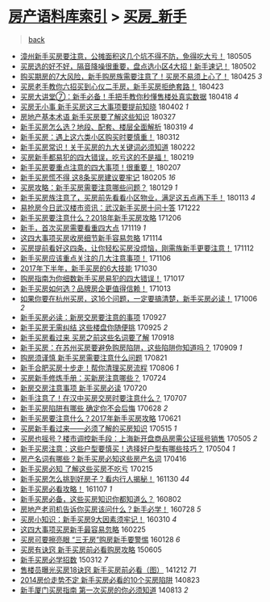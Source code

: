 [房产语料库索引](../../README.md)  > [买房_新手](买房_新手.md)
====
> [back](../README.md)

- [漳州新手买房要注意，公摊面积这几个坑不得不防，免得吃大亏！](http://jkwz.applinzi.com/ittc/7099313412532339723.html#%E6%BC%B3%E5%B7%9E%E6%96%B0%E6%89%8B%E4%B9%B0%E6%88%BF%E8%A6%81%E6%B3%A8%E6%84%8F%EF%BC%8C%E5%85%AC%E6%91%8A%E9%9D%A2%E7%A7%AF%E8%BF%99%E5%87%A0%E4%B8%AA%E5%9D%91%E4%B8%8D%E5%BE%97%E4%B8%8D%E9%98%B2%EF%BC%8C%E5%85%8D%E5%BE%97%E5%90%83%E5%A4%A7%E4%BA%8F%EF%BC%81) 180505  
- [买房选的好不好，隔音降噪很重要，盘点选小区4大招！新手速记！](http://jkwz.applinzi.com/ittc/7098498683513603088.html#%E4%B9%B0%E6%88%BF%E9%80%89%E7%9A%84%E5%A5%BD%E4%B8%8D%E5%A5%BD%EF%BC%8C%E9%9A%94%E9%9F%B3%E9%99%8D%E5%99%AA%E5%BE%88%E9%87%8D%E8%A6%81%EF%BC%8C%E7%9B%98%E7%82%B9%E9%80%89%E5%B0%8F%E5%8C%BA4%E5%A4%A7%E6%8B%9B%EF%BC%81%E6%96%B0%E6%89%8B%E9%80%9F%E8%AE%B0%EF%BC%81) 180502  
- [购买期房的7大风险，新手购房族需要注意了！买房不易须上心了！](http://jkwz.applinzi.com/ittc/7095976582814630919.html#%E8%B4%AD%E4%B9%B0%E6%9C%9F%E6%88%BF%E7%9A%847%E5%A4%A7%E9%A3%8E%E9%99%A9%EF%BC%8C%E6%96%B0%E6%89%8B%E8%B4%AD%E6%88%BF%E6%97%8F%E9%9C%80%E8%A6%81%E6%B3%A8%E6%84%8F%E4%BA%86%EF%BC%81%E4%B9%B0%E6%88%BF%E4%B8%8D%E6%98%93%E9%A1%BB%E4%B8%8A%E5%BF%83%E4%BA%86%EF%BC%81) 180425 *3* 
- [买房老手教你六招买到心仪二手房，新手买房拒绝套路！](http://jkwz.applinzi.com/ittc/7095298488386716682.html#%E4%B9%B0%E6%88%BF%E8%80%81%E6%89%8B%E6%95%99%E4%BD%A0%E5%85%AD%E6%8B%9B%E4%B9%B0%E5%88%B0%E5%BF%83%E4%BB%AA%E4%BA%8C%E6%89%8B%E6%88%BF%EF%BC%8C%E6%96%B0%E6%89%8B%E4%B9%B0%E6%88%BF%E6%8B%92%E7%BB%9D%E5%A5%97%E8%B7%AF%EF%BC%81) 180423  
- [买房大讲堂⑦：新手必备！手把手教你秒懂售楼处真实数据](http://jkwz.applinzi.com/ittc/7093348871466124304.html#%E4%B9%B0%E6%88%BF%E5%A4%A7%E8%AE%B2%E5%A0%82%E2%91%A6%EF%BC%9A%E6%96%B0%E6%89%8B%E5%BF%85%E5%A4%87%EF%BC%81%E6%89%8B%E6%8A%8A%E6%89%8B%E6%95%99%E4%BD%A0%E7%A7%92%E6%87%82%E5%94%AE%E6%A5%BC%E5%A4%84%E7%9C%9F%E5%AE%9E%E6%95%B0%E6%8D%AE) 180418 *4* 
- [买房无小事 新手买房这三大事项要提前知晓](http://jkwz.applinzi.com/ittc/7087426901985723402.html#%E4%B9%B0%E6%88%BF%E6%97%A0%E5%B0%8F%E4%BA%8B+%E6%96%B0%E6%89%8B%E4%B9%B0%E6%88%BF%E8%BF%99%E4%B8%89%E5%A4%A7%E4%BA%8B%E9%A1%B9%E8%A6%81%E6%8F%90%E5%89%8D%E7%9F%A5%E6%99%93) 180402 *1* 
- [房地产基本术语 新手买房要了解这些知识](http://jkwz.applinzi.com/ittc/7085096474037978128.html#%E6%88%BF%E5%9C%B0%E4%BA%A7%E5%9F%BA%E6%9C%AC%E6%9C%AF%E8%AF%AD+%E6%96%B0%E6%89%8B%E4%B9%B0%E6%88%BF%E8%A6%81%E4%BA%86%E8%A7%A3%E8%BF%99%E4%BA%9B%E7%9F%A5%E8%AF%86) 180327  
- [新手买房怎么选？地段、配套、楼层全面解析](http://jkwz.applinzi.com/ittc/7082130981442290695.html#%E6%96%B0%E6%89%8B%E4%B9%B0%E6%88%BF%E6%80%8E%E4%B9%88%E9%80%89%EF%BC%9F%E5%9C%B0%E6%AE%B5%E3%80%81%E9%85%8D%E5%A5%97%E3%80%81%E6%A5%BC%E5%B1%82%E5%85%A8%E9%9D%A2%E8%A7%A3%E6%9E%90) 180319 *4* 
- [新手买房：遇上这六类小区购买时要慎重！](http://jkwz.applinzi.com/ittc/7079548712768766986.html#%E6%96%B0%E6%89%8B%E4%B9%B0%E6%88%BF%EF%BC%9A%E9%81%87%E4%B8%8A%E8%BF%99%E5%85%AD%E7%B1%BB%E5%B0%8F%E5%8C%BA%E8%B4%AD%E4%B9%B0%E6%97%B6%E8%A6%81%E6%85%8E%E9%87%8D%EF%BC%81) 180312  
- [新手买房常识！关于买房的九大关键词必须知道](http://jkwz.applinzi.com/ittc/7072827582062265360.html#%E6%96%B0%E6%89%8B%E4%B9%B0%E6%88%BF%E5%B8%B8%E8%AF%86%EF%BC%81%E5%85%B3%E4%BA%8E%E4%B9%B0%E6%88%BF%E7%9A%84%E4%B9%9D%E5%A4%A7%E5%85%B3%E9%94%AE%E8%AF%8D%E5%BF%85%E9%A1%BB%E7%9F%A5%E9%81%93) 180222  
- [买房新手都易犯的四大错误，吃亏这的不是福！](http://jkwz.applinzi.com/ittc/7071938081546830865.html#%E4%B9%B0%E6%88%BF%E6%96%B0%E6%89%8B%E9%83%BD%E6%98%93%E7%8A%AF%E7%9A%84%E5%9B%9B%E5%A4%A7%E9%94%99%E8%AF%AF%EF%BC%8C%E5%90%83%E4%BA%8F%E8%BF%99%E7%9A%84%E4%B8%8D%E6%98%AF%E7%A6%8F%EF%BC%81) 180219  
- [新手买房要重点注意的四大事项！很重要！](http://jkwz.applinzi.com/ittc/7067317468622488582.html#%E6%96%B0%E6%89%8B%E4%B9%B0%E6%88%BF%E8%A6%81%E9%87%8D%E7%82%B9%E6%B3%A8%E6%84%8F%E7%9A%84%E5%9B%9B%E5%A4%A7%E4%BA%8B%E9%A1%B9%EF%BC%81%E5%BE%88%E9%87%8D%E8%A6%81%EF%BC%81) 180207  
- [新手买房慌不得 这8条买房建议要牢记](http://jkwz.applinzi.com/ittc/7066647164862596113.html#%E6%96%B0%E6%89%8B%E4%B9%B0%E6%88%BF%E6%85%8C%E4%B8%8D%E5%BE%97+%E8%BF%998%E6%9D%A1%E4%B9%B0%E6%88%BF%E5%BB%BA%E8%AE%AE%E8%A6%81%E7%89%A2%E8%AE%B0) 180205 *16* 
- [买房攻略：新手买房需要注意哪些问题？](http://jkwz.applinzi.com/ittc/7064025508407149585.html#%E4%B9%B0%E6%88%BF%E6%94%BB%E7%95%A5%EF%BC%9A%E6%96%B0%E6%89%8B%E4%B9%B0%E6%88%BF%E9%9C%80%E8%A6%81%E6%B3%A8%E6%84%8F%E5%93%AA%E4%BA%9B%E9%97%AE%E9%A2%98%EF%BC%9F) 180129 *1* 
- [新手买房族注意了，买房前先看看小区物业，满足这五点再下手！](http://jkwz.applinzi.com/ittc/7058180044390663178.html#%E6%96%B0%E6%89%8B%E4%B9%B0%E6%88%BF%E6%97%8F%E6%B3%A8%E6%84%8F%E4%BA%86%EF%BC%8C%E4%B9%B0%E6%88%BF%E5%89%8D%E5%85%88%E7%9C%8B%E7%9C%8B%E5%B0%8F%E5%8C%BA%E7%89%A9%E4%B8%9A%EF%BC%8C%E6%BB%A1%E8%B6%B3%E8%BF%99%E4%BA%94%E7%82%B9%E5%86%8D%E4%B8%8B%E6%89%8B%EF%BC%81) 180113 *4* 
- [易抢房今日武汉楼市资讯：武汉新手买房十问十答](http://jkwz.applinzi.com/ittc/7050036494092223505.html#%E6%98%93%E6%8A%A2%E6%88%BF%E4%BB%8A%E6%97%A5%E6%AD%A6%E6%B1%89%E6%A5%BC%E5%B8%82%E8%B5%84%E8%AE%AF%EF%BC%9A%E6%AD%A6%E6%B1%89%E6%96%B0%E6%89%8B%E4%B9%B0%E6%88%BF%E5%8D%81%E9%97%AE%E5%8D%81%E7%AD%94) 171222  
- [新手买房要注意什么？2018年新手买房攻略](http://jkwz.applinzi.com/ittc/7043948704535413777.html#%E6%96%B0%E6%89%8B%E4%B9%B0%E6%88%BF%E8%A6%81%E6%B3%A8%E6%84%8F%E4%BB%80%E4%B9%88%EF%BC%9F2018%E5%B9%B4%E6%96%B0%E6%89%8B%E4%B9%B0%E6%88%BF%E6%94%BB%E7%95%A5) 171206  
- [新手，首次买房需要看重四大点](http://jkwz.applinzi.com/ittc/7037665738804954128.html#%E6%96%B0%E6%89%8B%EF%BC%8C%E9%A6%96%E6%AC%A1%E4%B9%B0%E6%88%BF%E9%9C%80%E8%A6%81%E7%9C%8B%E9%87%8D%E5%9B%9B%E5%A4%A7%E7%82%B9) 171119 *1* 
- [这四大事项买房收房细节新手容易忽略](http://jkwz.applinzi.com/ittc/7035919044060906513.html#%E8%BF%99%E5%9B%9B%E5%A4%A7%E4%BA%8B%E9%A1%B9%E4%B9%B0%E6%88%BF%E6%94%B6%E6%88%BF%E7%BB%86%E8%8A%82%E6%96%B0%E6%89%8B%E5%AE%B9%E6%98%93%E5%BF%BD%E7%95%A5) 171114  
- [买房提前看好这四条，让你轻松买房没烦恼，刚需族新手更要注意！](http://jkwz.applinzi.com/ittc/7035198716531704848.html#%E4%B9%B0%E6%88%BF%E6%8F%90%E5%89%8D%E7%9C%8B%E5%A5%BD%E8%BF%99%E5%9B%9B%E6%9D%A1%EF%BC%8C%E8%AE%A9%E4%BD%A0%E8%BD%BB%E6%9D%BE%E4%B9%B0%E6%88%BF%E6%B2%A1%E7%83%A6%E6%81%BC%EF%BC%8C%E5%88%9A%E9%9C%80%E6%97%8F%E6%96%B0%E6%89%8B%E6%9B%B4%E8%A6%81%E6%B3%A8%E6%84%8F%EF%BC%81) 171112  
- [新手买房应该重点关注的几大注意事项！](http://jkwz.applinzi.com/ittc/7032835146808558608.html#%E6%96%B0%E6%89%8B%E4%B9%B0%E6%88%BF%E5%BA%94%E8%AF%A5%E9%87%8D%E7%82%B9%E5%85%B3%E6%B3%A8%E7%9A%84%E5%87%A0%E5%A4%A7%E6%B3%A8%E6%84%8F%E4%BA%8B%E9%A1%B9%EF%BC%81) 171106  
- [2017年下半年，新手买房的6大技能](http://jkwz.applinzi.com/ittc/7030259555395699728.html#2017%E5%B9%B4%E4%B8%8B%E5%8D%8A%E5%B9%B4%EF%BC%8C%E6%96%B0%E6%89%8B%E4%B9%B0%E6%88%BF%E7%9A%846%E5%A4%A7%E6%8A%80%E8%83%BD) 171030  
- [购房指南为你细数新手买房易犯的四大错误！](http://jkwz.applinzi.com/ittc/7025368180065829904.html#%E8%B4%AD%E6%88%BF%E6%8C%87%E5%8D%97%E4%B8%BA%E4%BD%A0%E7%BB%86%E6%95%B0%E6%96%B0%E6%89%8B%E4%B9%B0%E6%88%BF%E6%98%93%E7%8A%AF%E7%9A%84%E5%9B%9B%E5%A4%A7%E9%94%99%E8%AF%AF%EF%BC%81) 171017  
- [新手买房如何选？品牌房企更值得信赖！](http://jkwz.applinzi.com/ittc/7023705834629104656.html#%E6%96%B0%E6%89%8B%E4%B9%B0%E6%88%BF%E5%A6%82%E4%BD%95%E9%80%89%EF%BC%9F%E5%93%81%E7%89%8C%E6%88%BF%E4%BC%81%E6%9B%B4%E5%80%BC%E5%BE%97%E4%BF%A1%E8%B5%96%EF%BC%81) 171013  
- [如果你要在杭州买房，这16个问题，一定要搞清楚，新手买房必读！](http://jkwz.applinzi.com/ittc/7021044561303045137.html#%E5%A6%82%E6%9E%9C%E4%BD%A0%E8%A6%81%E5%9C%A8%E6%9D%AD%E5%B7%9E%E4%B9%B0%E6%88%BF%EF%BC%8C%E8%BF%9916%E4%B8%AA%E9%97%AE%E9%A2%98%EF%BC%8C%E4%B8%80%E5%AE%9A%E8%A6%81%E6%90%9E%E6%B8%85%E6%A5%9A%EF%BC%8C%E6%96%B0%E6%89%8B%E4%B9%B0%E6%88%BF%E5%BF%85%E8%AF%BB%EF%BC%81) 171006 *2* 
- [新手买房必读：新房交房要注意的事项](http://jkwz.applinzi.com/ittc/7017931840994935825.html#%E6%96%B0%E6%89%8B%E4%B9%B0%E6%88%BF%E5%BF%85%E8%AF%BB%EF%BC%9A%E6%96%B0%E6%88%BF%E4%BA%A4%E6%88%BF%E8%A6%81%E6%B3%A8%E6%84%8F%E7%9A%84%E4%BA%8B%E9%A1%B9) 170927  
- [新手买房无需纠结 这些楼盘你随便挑](http://jkwz.applinzi.com/ittc/7017258794520937489.html#%E6%96%B0%E6%89%8B%E4%B9%B0%E6%88%BF%E6%97%A0%E9%9C%80%E7%BA%A0%E7%BB%93+%E8%BF%99%E4%BA%9B%E6%A5%BC%E7%9B%98%E4%BD%A0%E9%9A%8F%E4%BE%BF%E6%8C%91) 170925 *2* 
- [新手买房看过来 买房之前这些名词要了解](http://jkwz.applinzi.com/ittc/7014596623915811857.html#%E6%96%B0%E6%89%8B%E4%B9%B0%E6%88%BF%E7%9C%8B%E8%BF%87%E6%9D%A5+%E4%B9%B0%E6%88%BF%E4%B9%8B%E5%89%8D%E8%BF%99%E4%BA%9B%E5%90%8D%E8%AF%8D%E8%A6%81%E4%BA%86%E8%A7%A3) 170918  
- [新手买房：在苏州买房要避免购房陷阱，这些陷阱你知道吗？](http://jkwz.applinzi.com/ittc/7011371397107155984.html#%E6%96%B0%E6%89%8B%E4%B9%B0%E6%88%BF%EF%BC%9A%E5%9C%A8%E8%8B%8F%E5%B7%9E%E4%B9%B0%E6%88%BF%E8%A6%81%E9%81%BF%E5%85%8D%E8%B4%AD%E6%88%BF%E9%99%B7%E9%98%B1%EF%BC%8C%E8%BF%99%E4%BA%9B%E9%99%B7%E9%98%B1%E4%BD%A0%E7%9F%A5%E9%81%93%E5%90%97%EF%BC%9F) 170909 *1* 
- [购房须谨慎 新手买房需要注意什么问题](http://jkwz.applinzi.com/ittc/7004262392928928785.html#%E8%B4%AD%E6%88%BF%E9%A1%BB%E8%B0%A8%E6%85%8E+%E6%96%B0%E6%89%8B%E4%B9%B0%E6%88%BF%E9%9C%80%E8%A6%81%E6%B3%A8%E6%84%8F%E4%BB%80%E4%B9%88%E9%97%AE%E9%A2%98) 170821  
- [新手合肥买房十步走！帮你清理买房流程](http://jkwz.applinzi.com/ittc/6998697857316815888.html#%E6%96%B0%E6%89%8B%E5%90%88%E8%82%A5%E4%B9%B0%E6%88%BF%E5%8D%81%E6%AD%A5%E8%B5%B0%EF%BC%81%E5%B8%AE%E4%BD%A0%E6%B8%85%E7%90%86%E4%B9%B0%E6%88%BF%E6%B5%81%E7%A8%8B) 170806 *1* 
- [买房新手修炼手册：买新房注意哪些？](http://jkwz.applinzi.com/ittc/6993866041716114449.html#%E4%B9%B0%E6%88%BF%E6%96%B0%E6%89%8B%E4%BF%AE%E7%82%BC%E6%89%8B%E5%86%8C%EF%BC%9A%E4%B9%B0%E6%96%B0%E6%88%BF%E6%B3%A8%E6%84%8F%E5%93%AA%E4%BA%9B%EF%BC%9F) 170724  
- [新房交房注意事项 新手买房必读](http://jkwz.applinzi.com/ittc/6992435898405618705.html#%E6%96%B0%E6%88%BF%E4%BA%A4%E6%88%BF%E6%B3%A8%E6%84%8F%E4%BA%8B%E9%A1%B9+%E6%96%B0%E6%89%8B%E4%B9%B0%E6%88%BF%E5%BF%85%E8%AF%BB) 170720  
- [新手注意了！在汉中买房交房时要注意什么？](http://jkwz.applinzi.com/ittc/6987583133682500625.html#%E6%96%B0%E6%89%8B%E6%B3%A8%E6%84%8F%E4%BA%86%EF%BC%81%E5%9C%A8%E6%B1%89%E4%B8%AD%E4%B9%B0%E6%88%BF%E4%BA%A4%E6%88%BF%E6%97%B6%E8%A6%81%E6%B3%A8%E6%84%8F%E4%BB%80%E4%B9%88%EF%BC%9F) 170707  
- [新手买房陷阱有哪些 确定你不会后悔](http://jkwz.applinzi.com/ittc/6984269535413535749.html#%E6%96%B0%E6%89%8B%E4%B9%B0%E6%88%BF%E9%99%B7%E9%98%B1%E6%9C%89%E5%93%AA%E4%BA%9B+%E7%A1%AE%E5%AE%9A%E4%BD%A0%E4%B8%8D%E4%BC%9A%E5%90%8E%E6%82%94) 170628 *2* 
- [新手买房要注意什么？2017年新手买房攻略](http://jkwz.applinzi.com/ittc/6981674640228221957.html#%E6%96%B0%E6%89%8B%E4%B9%B0%E6%88%BF%E8%A6%81%E6%B3%A8%E6%84%8F%E4%BB%80%E4%B9%88%EF%BC%9F2017%E5%B9%B4%E6%96%B0%E6%89%8B%E4%B9%B0%E6%88%BF%E6%94%BB%E7%95%A5) 170621  
- [买房新手看过来——必须了解的买房知识](http://jkwz.applinzi.com/ittc/6967904971637933060.html#%E4%B9%B0%E6%88%BF%E6%96%B0%E6%89%8B%E7%9C%8B%E8%BF%87%E6%9D%A5%E2%80%94%E2%80%94%E5%BF%85%E9%A1%BB%E4%BA%86%E8%A7%A3%E7%9A%84%E4%B9%B0%E6%88%BF%E7%9F%A5%E8%AF%86) 170515 *1* 
- [买房也摇号？楼市调控新手段：上海新开盘商品房需公证摇号销售](http://jkwz.applinzi.com/ittc/6964228797778887684.html#%E4%B9%B0%E6%88%BF%E4%B9%9F%E6%91%87%E5%8F%B7%EF%BC%9F%E6%A5%BC%E5%B8%82%E8%B0%83%E6%8E%A7%E6%96%B0%E6%89%8B%E6%AE%B5%EF%BC%9A%E4%B8%8A%E6%B5%B7%E6%96%B0%E5%BC%80%E7%9B%98%E5%95%86%E5%93%81%E6%88%BF%E9%9C%80%E5%85%AC%E8%AF%81%E6%91%87%E5%8F%B7%E9%94%80%E5%94%AE) 170505 *2* 
- [新手买房注意：这些户型要慎买！选择好户型有哪些技巧？](http://jkwz.applinzi.com/ittc/6963913301653193733.html#%E6%96%B0%E6%89%8B%E4%B9%B0%E6%88%BF%E6%B3%A8%E6%84%8F%EF%BC%9A%E8%BF%99%E4%BA%9B%E6%88%B7%E5%9E%8B%E8%A6%81%E6%85%8E%E4%B9%B0%EF%BC%81%E9%80%89%E6%8B%A9%E5%A5%BD%E6%88%B7%E5%9E%8B%E6%9C%89%E5%93%AA%E4%BA%9B%E6%8A%80%E5%B7%A7%EF%BC%9F) 170504 *1* 
- [房产名词有哪些？新手买房必知这些房产名词](http://jkwz.applinzi.com/ittc/6957109376610468868.html#%E6%88%BF%E4%BA%A7%E5%90%8D%E8%AF%8D%E6%9C%89%E5%93%AA%E4%BA%9B%EF%BC%9F%E6%96%B0%E6%89%8B%E4%B9%B0%E6%88%BF%E5%BF%85%E7%9F%A5%E8%BF%99%E4%BA%9B%E6%88%BF%E4%BA%A7%E5%90%8D%E8%AF%8D) 170416  
- [新手买房必知 了解这些买房不吃亏](http://jkwz.applinzi.com/ittc/6934794949404132357.html#%E6%96%B0%E6%89%8B%E4%B9%B0%E6%88%BF%E5%BF%85%E7%9F%A5+%E4%BA%86%E8%A7%A3%E8%BF%99%E4%BA%9B%E4%B9%B0%E6%88%BF%E4%B8%8D%E5%90%83%E4%BA%8F) 170215  
- [新手买房怎么挑到好房子？看内行人揭秘！](http://jkwz.applinzi.com/ittc/6906362255364326405.html#%E6%96%B0%E6%89%8B%E4%B9%B0%E6%88%BF%E6%80%8E%E4%B9%88%E6%8C%91%E5%88%B0%E5%A5%BD%E6%88%BF%E5%AD%90%EF%BC%9F%E7%9C%8B%E5%86%85%E8%A1%8C%E4%BA%BA%E6%8F%AD%E7%A7%98%EF%BC%81) 161130 *44* 
- [新手买房必看攻略！](http://jkwz.applinzi.com/ittc/6897835823143060484.html#%E6%96%B0%E6%89%8B%E4%B9%B0%E6%88%BF%E5%BF%85%E7%9C%8B%E6%94%BB%E7%95%A5%EF%BC%81) 161107 *1* 
- [新手买房必备，这些买房知识你都知道么？](http://jkwz.applinzi.com/ittc/6861711266816721924.html#%E6%96%B0%E6%89%8B%E4%B9%B0%E6%88%BF%E5%BF%85%E5%A4%87%EF%BC%8C%E8%BF%99%E4%BA%9B%E4%B9%B0%E6%88%BF%E7%9F%A5%E8%AF%86%E4%BD%A0%E9%83%BD%E7%9F%A5%E9%81%93%E4%B9%88%EF%BC%9F) 160802  
- [房地产老司机告诉你买房该问什么？新手必学！](http://jkwz.applinzi.com/ittc/6859863553301021701.html#%E6%88%BF%E5%9C%B0%E4%BA%A7%E8%80%81%E5%8F%B8%E6%9C%BA%E5%91%8A%E8%AF%89%E4%BD%A0%E4%B9%B0%E6%88%BF%E8%AF%A5%E9%97%AE%E4%BB%80%E4%B9%88%EF%BC%9F%E6%96%B0%E6%89%8B%E5%BF%85%E5%AD%A6%EF%BC%81) 160728 *5* 
- [买房小知识：新手买房9大因素须牢记！](http://jkwz.applinzi.com/ittc/6807978700691735557.html#%E4%B9%B0%E6%88%BF%E5%B0%8F%E7%9F%A5%E8%AF%86%EF%BC%9A%E6%96%B0%E6%89%8B%E4%B9%B0%E6%88%BF9%E5%A4%A7%E5%9B%A0%E7%B4%A0%E9%A1%BB%E7%89%A2%E8%AE%B0%EF%BC%81) 160310 *4* 
- [这四大事项买房新手最容易忽略](http://jkwz.applinzi.com/ittc/6802775167772132357.html#%E8%BF%99%E5%9B%9B%E5%A4%A7%E4%BA%8B%E9%A1%B9%E4%B9%B0%E6%88%BF%E6%96%B0%E6%89%8B%E6%9C%80%E5%AE%B9%E6%98%93%E5%BF%BD%E7%95%A5) 160225  
- [买房可要擦亮眼 “三无房”购房新手要警惕](http://jkwz.applinzi.com/ittc/6792398609815454725.html#%E4%B9%B0%E6%88%BF%E5%8F%AF%E8%A6%81%E6%93%A6%E4%BA%AE%E7%9C%BC+%E2%80%9C%E4%B8%89%E6%97%A0%E6%88%BF%E2%80%9D%E8%B4%AD%E6%88%BF%E6%96%B0%E6%89%8B%E8%A6%81%E8%AD%A6%E6%83%95) 160128 *6* 
- [买房有诀窍 新手买房前必看购房攻略](http://jkwz.applinzi.com/ittc/547650611418450744.html#%E4%B9%B0%E6%88%BF%E6%9C%89%E8%AF%80%E7%AA%8D+%E6%96%B0%E6%89%8B%E4%B9%B0%E6%88%BF%E5%89%8D%E5%BF%85%E7%9C%8B%E8%B4%AD%E6%88%BF%E6%94%BB%E7%95%A5) 150605  
- [新手买房必学招数](http://jkwz.applinzi.com/ittc/547650611397192535.html#%E6%96%B0%E6%89%8B%E4%B9%B0%E6%88%BF%E5%BF%85%E5%AD%A6%E6%8B%9B%E6%95%B0) 150312 *7* 
- [售楼员曝光买房18诀窍 新手买房前必看（图）](http://jkwz.applinzi.com/ittc/547650611383735085.html#%E5%94%AE%E6%A5%BC%E5%91%98%E6%9B%9D%E5%85%89%E4%B9%B0%E6%88%BF18%E8%AF%80%E7%AA%8D+%E6%96%B0%E6%89%8B%E4%B9%B0%E6%88%BF%E5%89%8D%E5%BF%85%E7%9C%8B%EF%BC%88%E5%9B%BE%EF%BC%89) 141212 *71* 
- [2014房价走势不定 新手买房必看的10个买房陷阱](http://jkwz.applinzi.com/ittc/547650611372067827.html#2014%E6%88%BF%E4%BB%B7%E8%B5%B0%E5%8A%BF%E4%B8%8D%E5%AE%9A+%E6%96%B0%E6%89%8B%E4%B9%B0%E6%88%BF%E5%BF%85%E7%9C%8B%E7%9A%8410%E4%B8%AA%E4%B9%B0%E6%88%BF%E9%99%B7%E9%98%B1) 140823  
- [新手厦门买房指南 第一次买房的你必须知道](http://jkwz.applinzi.com/ittc/547650611370734091.html#%E6%96%B0%E6%89%8B%E5%8E%A6%E9%97%A8%E4%B9%B0%E6%88%BF%E6%8C%87%E5%8D%97+%E7%AC%AC%E4%B8%80%E6%AC%A1%E4%B9%B0%E6%88%BF%E7%9A%84%E4%BD%A0%E5%BF%85%E9%A1%BB%E7%9F%A5%E9%81%93) 140813 *2* 
